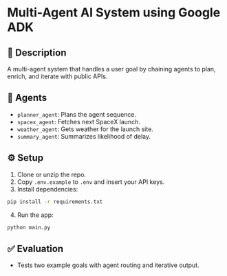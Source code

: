 # Multi-Agent AI System using Google ADK

## 📌 Description
A multi-agent system that handles a user goal by chaining agents to plan, enrich, and iterate with public APIs.

## 🧠 Agents
- `planner_agent`: Plans the agent sequence.
- `spacex_agent`: Fetches next SpaceX launch.
- `weather_agent`: Gets weather for the launch site.
- `summary_agent`: Summarizes likelihood of delay.

## ⚙️ Setup
1. Clone or unzip the repo.
2. Copy `.env.example` to `.env` and insert your API keys.
3. Install dependencies:
```bash
pip install -r requirements.txt
```
4. Run the app:
```bash
python main.py
```

## ✅ Evaluation
- Tests two example goals with agent routing and iterative output.
